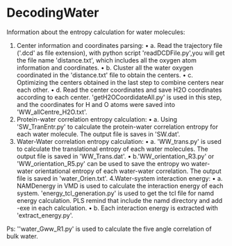 # DecodingWater

Information about the entropy calculation for water molecules:
1. Center information and coordinates parsing:
•	a. Read the trajectory file ('.dcd' as file extension), with python script 'readDCDFile.py',you will get the file name 'distance.txt', which includes all the oxygen atom information and coordinates.
•	b. Cluster all the water oxygen coordinated in the 'distance.txt' file to obtain the centers.
•	c. Optimizing the centers obtained in the last step to combine centers near each other.
•	d. Read the center coordinates and save H2O coordinates according to each center. 'getH2OCoordidateAll.py' is used in this step, and the coordinates for H and O atoms were saved into 'WW_allCentre_H2O.txt'.
2. Protein-water correlation entropy calculation:
•	a. Using 'SW_TranEntr.py' to calculate the protein-water correlation entropy for each water molecule. The output file is saves in 'SW.dat'.
3. Water-Water correlation entropy calculation:
•	a. 'WW_trans.py' is used to calculate the translational entropy of each water molecules. The output file is saved in 'WW_Trans.dat'.
•	b.'WW_orientation_R3.py' or 'WW_orientation_R5.py' can be used to save the entropy wo water-water orientational entropy of each water-water correlation. The output file is saved in 'water_Orien.txt'.
4.Water-system interaction energy:
•	a. NAMDenergy in VMD is used to calculate the interaction energy of each system. 'energy_tcl_generation.py' is used to get the tcl file for namd energy calculation. PLS remind that include the namd directory and add -exe in each calculation.
•	b. Each interaction energy is extracted with 'extract_energy.py'.

Ps: ''water_Gww_R1.py' is used to calculate the five angle correlation of bulk water.
